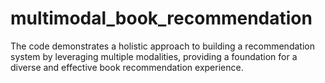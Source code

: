 # multimodal_book_recommendation
The code demonstrates a holistic approach to building a recommendation system by leveraging multiple modalities, providing a foundation for a diverse and effective book recommendation experience. 
